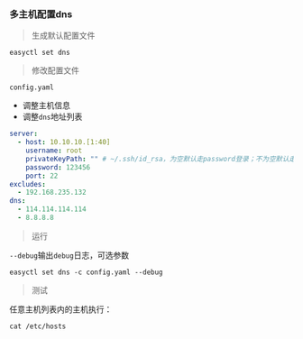 ### 多主机配置dns

> 生成默认配置文件

```shell
easyctl set dns
```

> 修改配置文件

`config.yaml`

- 调整主机信息
- 调整`dns`地址列表

```yaml
server:
  - host: 10.10.10.[1:40]
    username: root
    privateKeyPath: "" # ~/.ssh/id_rsa，为空默认走password登录；不为空默认走密钥登录
    password: 123456
    port: 22
excludes:
  - 192.168.235.132
dns:
  - 114.114.114.114
  - 8.8.8.8
```

> 运行

`--debug`输出`debug`日志，可选参数

```shell
easyctl set dns -c config.yaml --debug
```

> 测试

任意主机列表内的主机执行：

```shell
cat /etc/hosts
```